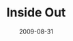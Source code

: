 ---
layout: music 
title: "Inside Out"
series: "Inside Out"
date: 2009-08-31 
description: "Brian Tome discusses why crossroads exists to mobilize people toward things God cares about."
audio: "http://s3.amazonaws.com/crossroadsaudiomessages/InsideOut3.mp3"
audio-duration: "44:48"
src: "http://www.crossroads.net/players/media/series/InsideOut_190x110.jpg"
---